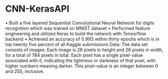 # CNN-KerasAPI
• Built a five layered Sequential Convolutional Neural Network for digits recognition which was trained on MNIST dataset
• Performed feature engineering and utilized Keras to build the network with Tensorflow backend
• Achieved an accuracy of 0.993 within thirty epochs which is in top twenty five percent of all Kaggle submissions
Data:
The data set consists of images.
Each image is 28 pixels in height and 28 pixels in width, for a total of 784 pixels in total. 
Each pixel has a single pixel-value associated with it, indicating the lightness or darkness of that pixel, with higher numbers meaning darker. 
This pixel-value is an integer between 0 and 255, inclusive.
